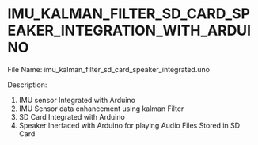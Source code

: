 # IMU_KALMAN_FILTER_SD_CARD_SPEAKER_INTEGRATION_WITH_ARDUINO

File Name: imu_kalman_filter_sd_card_speaker_integrated.uno

Description:
 1. IMU sensor Integrated with Arduino
 2. IMU Sensor data enhancement using kalman Filter
 3. SD Card Integrated with Arduino
 4. Speaker Inerfaced with Arduino for playing Audio Files Stored in SD Card


